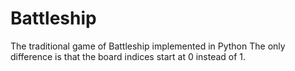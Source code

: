 # Battleship
The traditional game of Battleship implemented in Python
The only difference is that the board indices start at 0 instead of 1.
